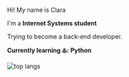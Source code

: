 Hi! My name is Clara 

I'm a **Internet Systems student**

Trying to become a back-end developer.

**Currently learning :hotsprings:: Python**

<img alt="top langs" src="https://github-readme-stats.vercel.app/api/top-langs/?username=oiclai&layout=compact"/>
